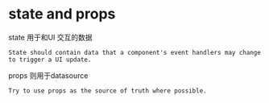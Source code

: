 # state and props

state 用于和UI 交互的数据

```
State should contain data that a component's event handlers may change to trigger a UI update.
```

props 则用于datasource

```
Try to use props as the source of truth where possible.
```